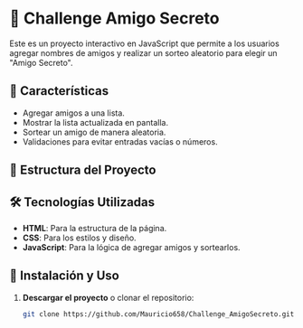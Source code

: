# 🎁 Challenge Amigo Secreto

Este es un proyecto interactivo en JavaScript que permite a los usuarios agregar nombres de amigos y realizar un sorteo aleatorio para elegir un "Amigo Secreto".

## 🚀 Características

- Agregar amigos a una lista.
- Mostrar la lista actualizada en pantalla.
- Sortear un amigo de manera aleatoria.
- Validaciones para evitar entradas vacías o números.

## 📂 Estructura del Proyecto


## 🛠️ Tecnologías Utilizadas

- **HTML**: Para la estructura de la página.
- **CSS**: Para los estilos y diseño.
- **JavaScript**: Para la lógica de agregar amigos y sortearlos.

## 📜 Instalación y Uso

1. **Descargar el proyecto** o clonar el repositorio:
   ```sh
   git clone https://github.com/Mauricio658/Challenge_AmigoSecreto.git
